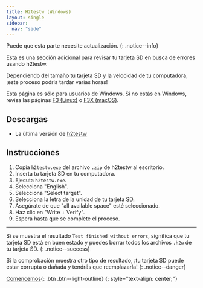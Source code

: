 ```yaml
---
title: H2testw (Windows)
layout: single
sidebar:
  nav: "side"
---
```


Puede que esta parte necesite actualización.
{: .notice--info}

Esta es una sección adicional para revisar tu tarjeta SD en busca de errores usando h2testw.

Dependiendo del tamaño tu tarjeta SD y la velocidad de tu computadora, ¡este proceso podría tardar varias horas!

Esta página es sólo para usuarios de Windows. Si no estás en Windows, revisa las páginas [F3 (Linux)](/anexo/f3-(linux)) o [F3X (macOS)](/anexo/f3x-(macos)).

## Descargas

- La última versión de [h2testw](http://www.heise.de/ct/Redaktion/bo/downloads/h2testw_1.4.zip)

## Instrucciones

1. Copia `h2testw.exe` del archivo `.zip` de h2testw al escritorio.
2. Inserta tu tarjeta SD en tu computadora.
3. Ejecuta `h2testw.exe`.
4. Selecciona "English".
5. Selecciona "Select target".
6. Selecciona la letra de la unidad de tu tarjeta SD.
7. Asegúrate de que "all available space" esté seleccionado.
8. Haz clic en "Write + Verify".
9. Espera hasta que se complete el proceso.

___

Si se muestra el resultado `Test finished without errors`, significa que tu tarjeta SD está en buen estado y puedes borrar todos los archivos `.h2w` de tu tarjeta SD.
{: .notice--success}

Si la comprobación muestra otro tipo de resultado, ¡tu tarjeta SD puede estar corrupta o dañada y tendrás que reemplazarla!
{: .notice--danger}

[Comencemos](/guía/comencemos){: .btn .btn--light-outline}
{: style="text-align: center;"}
